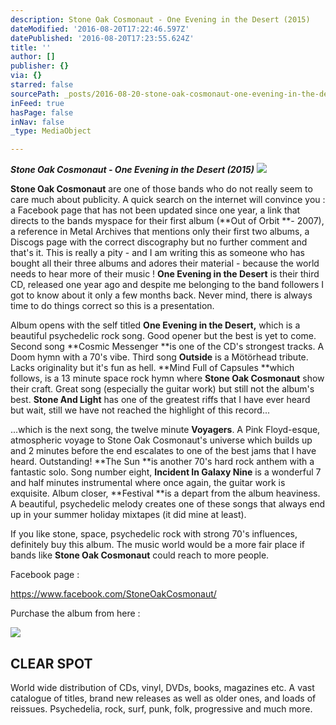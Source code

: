 ```yaml
---
description: Stone Oak Cosmonaut - One Evening in the Desert (2015)
dateModified: '2016-08-20T17:22:46.597Z'
datePublished: '2016-08-20T17:23:55.624Z'
title: ''
author: []
publisher: {}
via: {}
starred: false
sourcePath: _posts/2016-08-20-stone-oak-cosmonaut-one-evening-in-the-desert-2015.md
inFeed: true
hasPage: false
inNav: false
_type: MediaObject

---
```

_**Stone Oak Cosmonaut - One Evening in the Desert (2015)**_
![](https://the-grid-user-content.s3-us-west-2.amazonaws.com/b52d6fbd-f7e6-40ed-8f81-12898a41ecdc.jpg)

**Stone Oak Cosmonaut** are one of those bands who do not really seem to care much about publicity. A quick search on the internet will convince you : a Facebook page that has not been updated since one year, a link that directs to the bands myspace for their first album (**Out of Orbit **- 2007), a reference in Metal Archives that mentions only their first two albums, a Discogs page with the correct discography but no further comment and that's it. This is really a pity - and I am writing this as someone who has bought all their three albums and adores their material - because the world needs to hear more of their music ! **One Evening in the Desert** is their third CD, released one year ago and despite me belonging to the band followers I got to know about it only a few months back. Never mind, there is always time to do things correct so this is a presentation.

Album opens with the self titled **One Evening in the Desert,** which is a beautiful psychedelic rock song. Good opener but the best is yet to come. Second song **Cosmic Messenger **is one of the CD's strongest tracks. A Doom hymn with a 70's vibe. Third song **Outside** is a Mötörhead tribute. Lacks originality but it's fun as hell. **Mind Full of Capsules **which follows, is a 13 minute space rock hymn where **Stone Oak Cosmonaut** show their craft. Great song (especially the guitar work) but still not the album's best. **Stone And Light** has one of the greatest riffs that I have ever heard but wait, still we have not reached the highlight of this record...

...which is the next song, the twelve minute **Voyagers**. A Pink Floyd-esque, atmospheric voyage to Stone Oak Cosmonaut's universe which builds up and 2 minutes before the end escalates to one of the best jams that I have heard. Outstanding! **The Sun **is another 70's hard rock anthem with a fantastic solo. Song number eight, **Incident In Galaxy Nine** is a wonderful 7 and half minutes instrumental where once again, the guitar work is exquisite. Album closer, **Festival **is a depart from the album heaviness. A beautiful, psychedelic melody creates one of these songs that always end up in your summer holiday mixtapes (it did mine at least).

If you like stone, space, psychedelic rock with strong 70's influences, definitely buy this album. The music world would be a more fair place if bands like **Stone Oak Cosmonaut** could reach to more people.

Facebook page :

https://www.facebook.com/StoneOakCosmonaut/

Purchase the album from here :

<article style=""><img src="https://s3-us-west-2.amazonaws.com/the-grid-img/p/7c3846d84c7937552a107689c97df7524f218709.png" /><h1>CLEAR SPOT</h1><p>World wide distribution of CDs, vinyl, DVDs, books, magazines etc. A vast catalogue of titles, brand new releases as well as older ones, and loads of reissues. Psychedelia, rock, surf, punk, folk, progressive and much more.</p></article>